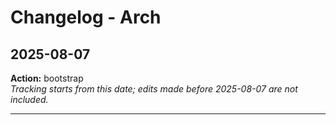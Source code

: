 # Changelog - Arch

## 2025-08-07
**Action:** bootstrap  
*Tracking starts from this date; edits made before 2025-08-07 are not included.*

---
